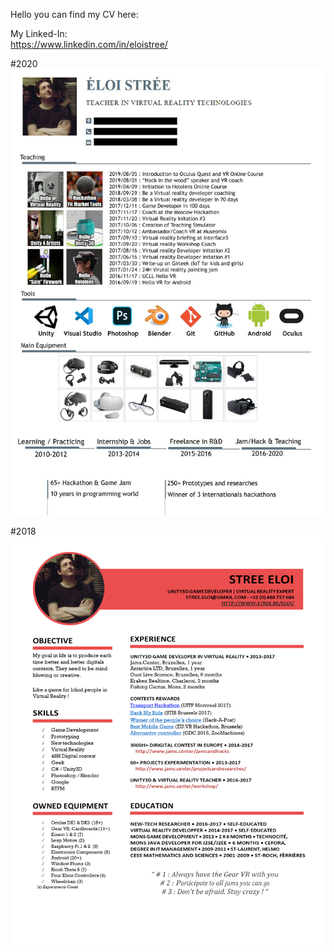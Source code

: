 Hello you can find my CV here:

My Linked-In:  
https://www.linkedin.com/in/eloistree/  

#2020  
![CV Eloi 2020](https://github.com/EloiStree/EloiStree/blob/master/CV/CV2020.png?raw=true)  

  
#2018
![CV Eloi 2017](https://github.com/EloiStree/EloiStree/blob/master/CV/CV2017.png?raw=true)  

